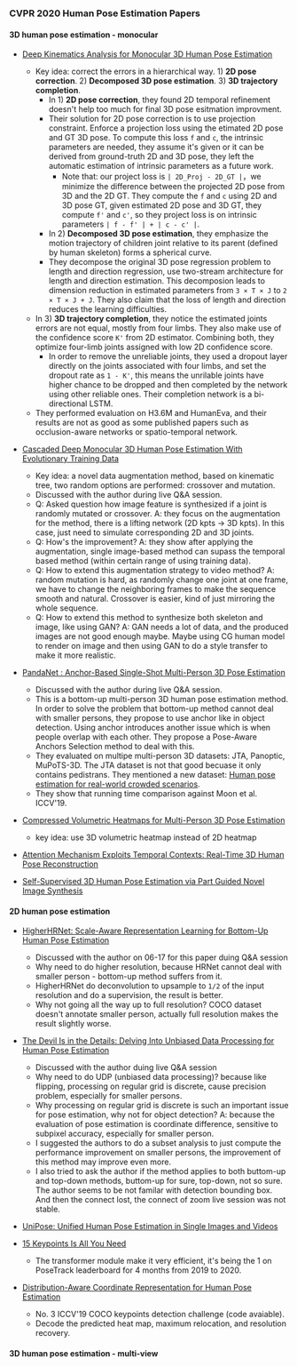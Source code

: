 ### CVPR 2020 Human Pose Estimation Papers

#### 3D human pose estimation - monocular
* [Deep Kinematics Analysis for Monocular 3D Human Pose Estimation](http://openaccess.thecvf.com/content_CVPR_2020/html/Xu_Deep_Kinematics_Analysis_for_Monocular_3D_Human_Pose_Estimation_CVPR_2020_paper.html)
  * Key idea: correct the errors in a hierarchical way. 1) **2D pose correction**. 2) **Decomposed 3D pose estimation**. 3) **3D trajectory completion**. 
    * In 1) **2D pose correction**, they found 2D temporal refinement doesn't help too much for final 3D pose esitmation improvment.
    * Their solution for 2D pose correction is to use projection constraint. Enforce a projection loss using the etimated 2D pose and GT 3D pose. To compute this loss `f` and `c`, the intrinsic parameters are needed, they assume it's given or it can be derived from ground-truth 2D and 3D pose, they left the automatic estimation of intrinsic parameters as a future work. 
      * Note that: our project loss is `| 2D_Proj - 2D_GT |`，we minimize the difference between the projected 2D pose from 3D and the 2D GT. They compute the `f` and `c` using 2D and 3D pose GT, given estimated 2D pose and 3D GT, they compute `f'` and `c'`, so they project loss is on intrinsic parameters `| f - f' | + | c - c' |`.
    * In 2) **Decomposed 3D pose estimation**, they emphasize the motion trajectory of children joint relative to its parent (defined by human skeleton) forms a spherical curve.
    * They decompose the original 3D pose regression problem to length and direction regression, use two-stream architecture for length and direction estimation. This decomposion leads to dimension reduction in estimated parameters from `3 × T × J` to `2 × T × J + J`. They also claim that the loss of length and direction reduces the learning difficulties. 
  * In 3) **3D trajectory completion**, they notice the estimated joints errors are not equal, mostly from four limbs. They also make use of the confidence score `K'` from 2D estimator. Combining both, they optimize four-limb joints assigned with low 2D confidence score.
    * In order to remove the unreliable joints, they used a dropout layer directly on the joints associated with four limbs, and set the dropout rate as `1 - K'`, this means the unrilable joints have higher chance to be dropped and then completed by the network using other reliable ones. Their completion network is a bi-directional LSTM. 
  * They performed evaluation on H3.6M and HumanEva, and their results are not as good as some published papers such as occlusion-aware networks or spatio-temporal network. 

* [Cascaded Deep Monocular 3D Human Pose Estimation With Evolutionary Training Data](http://openaccess.thecvf.com/content_CVPR_2020/html/Li_Cascaded_Deep_Monocular_3D_Human_Pose_Estimation_With_Evolutionary_Training_CVPR_2020_paper.html)
  * Key idea: a novel data augmentation method, based on kinematic tree, two random options are performed: crossover and mutation. 
  * Discussed with the author during live Q&A session. 
  * Q: Asked question how image feature is synthesized if a joint is randomly mutated or crossover. A: they focus on the augmentation for the method, there is a lifting network (2D kpts -> 3D kpts). In this case, just need to simulate corresponding 2D and 3D joints. 
  * Q: How's the improvement? A: they show after applying the augmentation, single image-based method can supass the temporal based method (within certain range of using training data). 
  * Q: How to extend this augmentation strategy to video method? A: random mutation is hard, as randomly change one joint at one frame, we have to change the neighboring frames to make the sequence smooth and natural. Crossover is easier, kind of just mirroring the whole sequence. 
  * Q: How to extend this method to synthesize both skeleton and image, like using GAN? A: GAN needs a lot of data, and the produced images are not good enough maybe. Maybe using CG human model to render on image and then using GAN to do a style transfer to make it more realistic. 
  
* [PandaNet : Anchor-Based Single-Shot Multi-Person 3D Pose Estimation](http://openaccess.thecvf.com/content_CVPR_2020/papers/Benzine_PandaNet_Anchor-Based_Single-Shot_Multi-Person_3D_Pose_Estimation_CVPR_2020_paper.pdf)
  * Discussed with the author during live Q&A session.
  * This is a bottom-up multi-person 3D human pose estimation method. In order to solve the problem that bottom-up method cannot deal with smaller persons, they propose to use anchor like in object detection. Using anchor introduces another issue which is when people overlap with each other. They propose a Pose-Aware Anchors Selection method to deal with this.
  * They evaluated on multipe multi-person 3D datasets: JTA, Panoptic, MuPoTS-3D. The JTA dataset is not that good becuase it only contains pedistrans. They mentioned a new dataset: [Human pose estimation for real-world crowded scenarios](https://arxiv.org/pdf/1907.06922.pdf). 
  * They show that running time comparison against Moon et al. ICCV'19. 
  
* [Compressed Volumetric Heatmaps for Multi-Person 3D Pose Estimation](http://openaccess.thecvf.com/content_CVPR_2020/html/Fabbri_Compressed_Volumetric_Heatmaps_for_Multi-Person_3D_Pose_Estimation_CVPR_2020_paper.html)
  * key idea: use 3D volumetric heatmap instead of 2D heatmap
  
* [Attention Mechanism Exploits Temporal Contexts: Real-Time 3D Human Pose Reconstruction](http://openaccess.thecvf.com/content_CVPR_2020/html/Liu_Attention_Mechanism_Exploits_Temporal_Contexts_Real-Time_3D_Human_Pose_Reconstruction_CVPR_2020_paper.html)

* [Self-Supervised 3D Human Pose Estimation via Part Guided Novel Image Synthesis](http://openaccess.thecvf.com/content_CVPR_2020/html/Kundu_Self-Supervised_3D_Human_Pose_Estimation_via_Part_Guided_Novel_Image_CVPR_2020_paper.html)

#### 2D human pose estimation
* [HigherHRNet: Scale-Aware Representation Learning for Bottom-Up Human Pose Estimation](http://openaccess.thecvf.com/content_CVPR_2020/html/Cheng_HigherHRNet_Scale-Aware_Representation_Learning_for_Bottom-Up_Human_Pose_Estimation_CVPR_2020_paper.html)
  * Discussed with the author on 06-17 for this paper duing Q&A session
  * Why need to do higher resolution, because HRNet cannot deal with smaller person - bottom-up method suffers from it.
  * HigherHRNet do deconvolution to upsample to `1/2` of the input resolution and do a supervision, the result is better.
  * Why not going all the way up to full resolution? COCO dataset doesn't annotate smaller person, actually full resolution makes the result slightly worse. 

* [The Devil Is in the Details: Delving Into Unbiased Data Processing for Human Pose Estimation](http://openaccess.thecvf.com/content_CVPR_2020/html/Huang_The_Devil_Is_in_the_Details_Delving_Into_Unbiased_Data_CVPR_2020_paper.html)
  * Discussed with the author duing live Q&A session
  * Why need to do UDP (unbiased data processing)? because like flipping, processing on regular grid is discrete, cause precision problem, especially for smaller persons.
  * Why processing on regular grid is discrete is such an important issue for pose estimation, why not for object detection? A: because the evaluation of pose estimation is coordinate difference, sensitive to subpixel accuracy, especially for smaller person.
  * I suggested the authors to do a subset analysis to just compute the performance improvement on smaller persons, the improvement of this method may improve even more. 
  * I also tried to ask the author if the method applies to both buttom-up and top-down methods, buttom-up for sure, top-down, not so sure. The author seems to be not familar with detection bounding box. And then the connect lost, the connect of zoom live session was not stable. 

* [UniPose: Unified Human Pose Estimation in Single Images and Videos](http://openaccess.thecvf.com/content_CVPR_2020/html/Artacho_UniPose_Unified_Human_Pose_Estimation_in_Single_Images_and_Videos_CVPR_2020_paper.html)

* [15 Keypoints Is All You Need](http://openaccess.thecvf.com/content_CVPR_2020/html/Snower_15_Keypoints_Is_All_You_Need_CVPR_2020_paper.html)
  * The transformer module make it very efficient, it's being the 1 on PoseTrack leaderboard for 4 months from 2019 to 2020. 

* [Distribution-Aware Coordinate Representation for Human Pose Estimation](http://openaccess.thecvf.com/content_CVPR_2020/html/Zhang_Distribution-Aware_Coordinate_Representation_for_Human_Pose_Estimation_CVPR_2020_paper.html)
  * No. 3 ICCV'19 COCO keypoints detection challenge (code avaiable). 
  * Decode the predicted heat map, maximum relocation, and resolution recovery.  

#### 3D human pose estimation - multi-view

